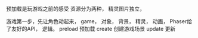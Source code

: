 预加载是玩游戏之前的感受
资源分为两种，
精灵图片独立，

游戏第一步，先让角色动起来，
game， 对象， 背景， 精灵， 动画， Phaser给了友好的API， 逻辑。
preload   预加载
create    创建游戏场景
update    更新
